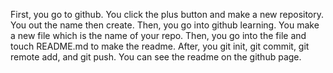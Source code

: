 First, you go to github. You click the plus button and make a new repository. You out the name then create. Then, you go into github learning. You make a new file which is the name of your repo. 
Then, you go into the file and touch README.md to make the readme. After, you git init, git commit, git remote add, and git push. You can see the readme on the github page.